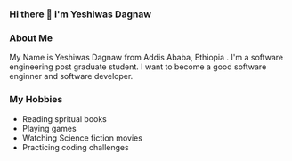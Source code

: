 ### Hi there 👋 i'm Yeshiwas Dagnaw

<!--
**Yeshiwas21/Yeshiwas21** is a ✨ _special_ ✨ repository because its `README.md` (this file) appears on your GitHub profile.

Here are some ideas to get you started:

- 🔭 I’m currently working on ...
- 🌱 I’m currently learning ...
- 👯 I’m looking to collaborate on ...
- 🤔 I’m looking for help with ...
- 💬 Ask me about ...
- 📫 How to reach me: ...
- 😄 Pronouns: ...
- ⚡ Fun fact: ...
-->
### About Me
My Name is Yeshiwas Dagnaw from Addis Ababa, Ethiopia .
I'm a software engineering post graduate student. I want to become a good software enginner and software developer.

### My Hobbies
- Reading spritual books
- Playing games
- Watching Science fiction movies
- Practicing coding challenges
